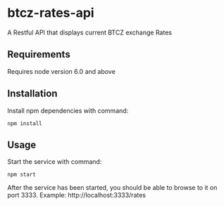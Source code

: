 # btcz-rates-api
A Restful API that displays current BTCZ exchange Rates

## Requirements
Requires node version 6.0 and above

## Installation
Install npm dependencies with command:
```
npm install
```

## Usage
Start the service with command:
```
npm start
```

After the service has been started, you should be able to browse to it on port 3333.
Example: http://localhost:3333/rates
